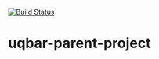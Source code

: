 [![Build Status](https://travis-ci.org/uqbar-project/uqbar-parent-project.svg?branch=master)](https://travis-ci.org/uqbar-project/uqbar-parent-project)
# uqbar-parent-project
